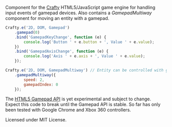 Component for the [Crafty](http://craftyjs.com/) HTML5/JavaScript game engine for
handling input events of gamepad devices. Also contains a *GamepadMultiway*
component for moving an entity with a gamepad.

```javascript
Crafty.e('2D, DOM, Gamepad')
    .gamepad(0)
    .bind('GamepadKeyChange', function (e) {
        console.log('Button ' + e.button + ', Value ' + e.value);
    })
    .bind('GamepadAxisChange', function (e) {
        console.log('Axis ' + e.axis + ', Value ' + e.value);
    });

Crafty.e('2D, DOM, GamepadMultiway') // Entity can be controlled with gamepad
    .gamepadMultiway({
        speed: 2,
        gamepadIndex: 0
    });
```

The [HTML5 Gamepad API](http://www.html5rocks.com/en/tutorials/doodles/gamepad/)
is yet experimental and subject to change. Expect this code to break until the
Gamepad API is stable. So far has only been tested with Google Chrome and Xbox 360
controllers.

Licensed under MIT License.
